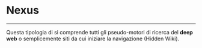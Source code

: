 # Nexus
---
Questa tipologia di si comprende tutti gli pseudo-motori di ricerca del **deep web** o semplicemente siti da cui iniziare la navigazione (Hidden Wiki).
